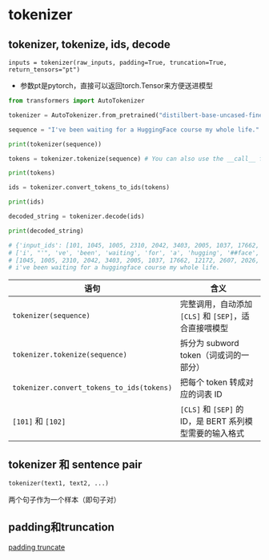 # tokenizer

## tokenizer, tokenize, ids, decode

`inputs = tokenizer(raw_inputs, padding=True, truncation=True, return_tensors="pt")`

* 参数pt是pytorch，直接可以返回torch.Tensor来方便送进模型

```python
from transformers import AutoTokenizer

tokenizer = AutoTokenizer.from_pretrained("distilbert-base-uncased-finetuned-sst-2-english")

sequence = "I've been waiting for a HuggingFace course my whole life."

print(tokenizer(sequence))

tokens = tokenizer.tokenize(sequence) # You can also use the __call__ function directly

print(tokens)

ids = tokenizer.convert_tokens_to_ids(tokens)

print(ids)

decoded_string = tokenizer.decode(ids)

print(decoded_string)

# {'input_ids': [101, 1045, 1005, 2310, 2042, 3403, 2005, 1037, 17662, 12172, 2607, 2026, 2878, 2166, 1012, 102], 'attention_mask': [1, 1, 1, 1, 1, 1, 1, 1, 1, 1, 1, 1, 1, 1, 1, 1]}
# ['i', "'", 've', 'been', 'waiting', 'for', 'a', 'hugging', '##face', 'course', 'my', 'whole', 'life', '.']
# [1045, 1005, 2310, 2042, 3403, 2005, 1037, 17662, 12172, 2607, 2026, 2878, 2166, 1012]
# i've been waiting for a huggingface course my whole life.
```

| 语句                                      | 含义                                                    |
|-------------------------------------------|-------------------------------------------------------|
| `tokenizer(sequence)`                     | 完整调用，自动添加 `[CLS]` 和 `[SEP]`，适合直接喂模型     |
| `tokenizer.tokenize(sequence)`            | 拆分为 subword token（词或词的一部分）                    |
| `tokenizer.convert_tokens_to_ids(tokens)` | 把每个 token 转成对应的词表 ID                          |
| `[101]` 和 `[102]`                        | `[CLS]` 和 `[SEP]` 的 ID，是 BERT 系列模型需要的输入格式 |

## tokenizer 和 sentence pair

```python
tokenizer(text1, text2, ...)
```

两个句子作为一个样本（即句子对）

## padding和truncation

[padding truncate](padding-truncate.md)